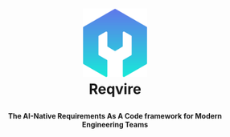 <h1>
<p align="center">
  <a href="https://github.com/reqvire-org">
    <img src="logo.png" alt="Logo" width="128">
  </a>
  <br>Reqvire
</h1>
  <p align="center">
    <strong>The AI-Native Requirements As A Code framework for Modern Engineering Teams</strong>
    <br />
  </p>
  <p align="center">
  </p>
</p>
